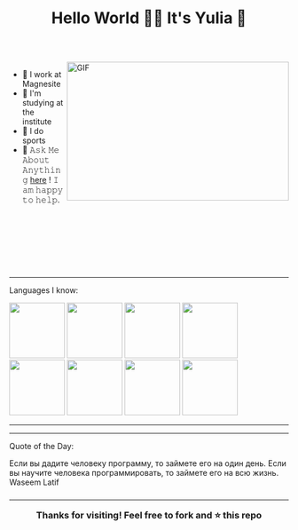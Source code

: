 <h1 align="center">

  Hello World 👋🏼 It's Yulia 💓

</h1>

<br/>
<br/>

<img align="right" height="250" width="400" alt="GIF" src="https://github.com/user-attachments/assets/91bb5ce9-317a-4451-83a7-efd336709a39"/>



- 🔭 I work at Magnesite
- 🌱 I'm studying at the institute
- 👯 I do sports
- 💬 𝙰𝚜𝚔 𝙼𝚎 𝙰𝚋𝚘𝚞𝚝 𝙰𝚗𝚢𝚝𝚑𝚒𝚗𝚐 [here](https://github.com/54856213) ! 𝙸 𝚊𝚖 𝚑𝚊𝚙𝚙𝚢 𝚝𝚘 𝚑𝚎𝚕𝚙.

<br/>
<br/>
<br/>
<br/>
<br/>
<br/>


  

---

Languages I know:

<img  height="100" width="100" src="https://github.com/user-attachments/assets/4b52d52d-4765-4ea8-ae29-e391e6ba1760"/>
<img  height="100" width="100" src="https://github.com/user-attachments/assets/45028427-32ab-4feb-8c86-2898dd79831d"/>
<img  height="100" width="100" src="https://github.com/user-attachments/assets/eb7531cf-ef02-41fa-a38a-9480a3dba2d1"/>
<img  height="100" width="100" src="https://github.com/user-attachments/assets/95f82c90-4e76-4686-b58a-82651a8aeb44"/>
<img  height="100" width="100" src="https://github.com/user-attachments/assets/0a104ed9-8526-4a0f-8d6b-e034b4d97e93"/>
<img  height="100" width="100" src="https://github.com/user-attachments/assets/870c5482-0286-43eb-81fe-1d8caed17792"/>
<img  height="100" width="100" src="https://github.com/user-attachments/assets/e4018c09-7bec-4dbd-9b39-23767ff47bf8"/>
<img  height="100" width="100" src="https://github.com/user-attachments/assets/a1f50125-589a-4779-96e1-6154467ee1dd"/>


---

---

Quote of the Day:

Если вы дадите человеку программу, то займете его на один день. Если вы научите человека программировать, то займете его на всю жизнь.
<br/>
Waseem Latif
<h3 style= "text-align: center;"> 

---

Thanks for visiting! Feel free to fork and ⭐ this repo </h3>
